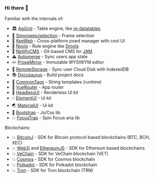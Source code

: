 ### Hi there 👋

Familiar with the internals of:

- 🏛️ [AgGrid][ag] - Table engine, like [jq-datatables][dt]
- 📌 [Simonwep/selection][sel] - Frame selection
- 🔑 [KeeWeb][kw] - Cross-platform pswd manager with cool UI
- 🔭 [Nools][ns] - Rule engine like [Drools][dr]
- 📰 [NetlifyCMS][ncms] - Git-based CMS for [JAM][jam]
- ⚠️ [Automerge][am] - Sync users app state
- ✏️ [ProseMirror][pm] - Immutable WYSIWYM editor
- 📁 [RemoteStorage][rs] - Sync user Cloud Disk with IndexedDB
- 📚 [Docusaurus][ds] - Build project docs
- 🔖 [CommonTags][ct] - String templates (runtime)
- 🚦 [VueRouter][vr] - App router
- 📱 [HeadlessUI][hui] - Renderless UI kit
- 🀄 [ElementUI][el] - Ui kit
- 🌏 [MaterialUI][mui] - Ui kit
- 👢 [Bootstrap][bs] - Js/Css lib
- 💥 [FocusTrap][ftr] - Spin Focus aria lib

Blockchains:

- 💥 [BitcoinJ][bitcoinj] - SDK for Bitcoin protocol based blockchains (BTC, BCH, XEC)
- 💥 [Web3j][web3j] and [EthereumJS][ethereumjs] - SDK for Ethereum based blockchains
- 💥 [VeChain][vechain] - SDK for VeChain blockchain (VET)
- 💥 [Cosmos][cosm] - SDK for Cosmos blockchain
- 💥 [Polkadot][polkadot_api] - SDK for Polkadot blockchain
- 💥 [Tron][tronweb] - SDK for Tron blockchain (TRN)

[ag]: https://github.com/ag-grid/ag-grid
[am]: https://github.com/automerge/automerge
[ct]: https://github.com/zspecza/common-tags
[ds]: https://github.com/facebook/docusaurus
[dr]: https://www.drools.org/
[dt]: https://datatables.net/
[rs]: https://github.com/remotestorage/remotestorage.js
[sel]: https://github.com/Simonwep/selection
[ns]: https://github.com/noolsjs/nools
[ncms]: https://github.com/netlify/netlify-cms
[pm]: https://github.com/ProseMirror/prosemirror
[jam]: https://jamstack.org/
[kw]: https://github.com/keeweb/keeweb
[vr]: https://github.com/vuejs/vue-router-next
[hui]: https://github.com/tailwindlabs/headlessui
[el]: https://element-plus.org/#/en-US
[mui]: https://material.angular.io/
[bs]: https://bootstrap-3.ru/
[ftr]: https://github.com/focus-trap/focus-trap
[bitcoinj]: https://github.com/bitcoinj/bitcoinj
[vechain]: https://github.com/vechain/connex
[cosm]: https://github.com/cosmos/cosmjs
[polkadot_api]: https://github.com/polkadot-js/api
[tronweb]: https://github.com/tronprotocol/tronweb
[web3j]: https://github.com/web3j/web3j
[ethereumjs]: https://github.com/ethereumjs/ethereumjs-monorepo
